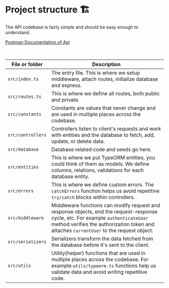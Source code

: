 # Project structure 🏗

The API codebase is fairly simple and should be easy enough to understand.

[Postman Documentation of Api](https://documenter.getpostman.com/view/2342585/SzKQxzmo?version=latest)

<br>

| File or folder    | Description                                                                                                                                                                                                                 |
| ----------------- | --------------------------------------------------------------------------------------------------------------------------------------------------------------------------------------------------------------------------- |
| `src/index.ts`    | The entry file. This is where we setup middleware, attach routes, initialize database and express.                                                                                                                          |
| `src/routes.ts`   | This is where we define all routes, both public and private.                                                                                                                                                                |
| `src/constants`   | Constants are values that never change and are used in multiple places across the codebase.                                                                                                                                 |
| `src/controllers` | Controllers listen to client's requests and work with entities and the database to fetch, add, update, or delete data.                                                                                                      |
| `src/database`    | Database related code and seeds go here.                                                                                                                                                                                    |
| `src/entities`    | This is where we put TypeORM entities, you could think of them as models. We define columns, relations, validations for each database entity.                                                                               |
| `src/errors`      | This is where we define custom errors. The `catchErrors` function helps us avoid repetitive `try/catch` blocks within controllers.                                                                                          |
| `src/middleware`  | Middleware functions can modify request and response objects, end the request-response cycle, etc. For example `authenticateUser` method verifies the authorization token and attaches `currentUser` to the request object. |
| `src/serializers` | Serializers transform the data fetched from the database before it's sent to the client.                                                                                                                                    |
| `src/utils`       | Utility(helper) functions that are used in multiple places across the codebase. For example `utils/typeorm.ts` functions help us validate data and avoid writing repetitive code.                                           |
